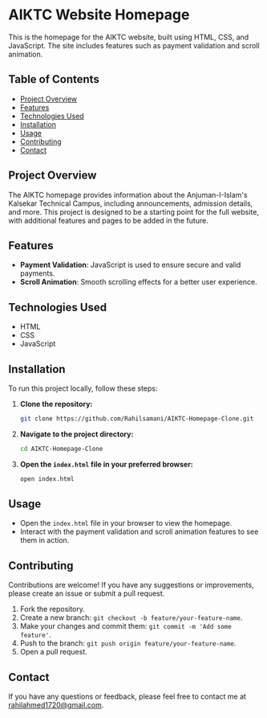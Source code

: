 # AIKTC Website Homepage

This is the homepage for the AIKTC website, built using HTML, CSS, and JavaScript. The site includes features such as payment validation and scroll animation.

## Table of Contents

- [Project Overview](#project-overview)
- [Features](#features)
- [Technologies Used](#technologies-used)
- [Installation](#installation)
- [Usage](#usage)
- [Contributing](#contributing)
- [Contact](#contact)

## Project Overview

The AIKTC homepage provides information about the Anjuman-I-Islam's Kalsekar Technical Campus, including announcements, admission details, and more. This project is designed to be a starting point for the full website, with additional features and pages to be added in the future.

## Features

- **Payment Validation**: JavaScript is used to ensure secure and valid payments.
- **Scroll Animation**: Smooth scrolling effects for a better user experience.

## Technologies Used

- HTML
- CSS
- JavaScript

## Installation

To run this project locally, follow these steps:

1. **Clone the repository:**

   ```bash
   git clone https://github.com/Rahilsamani/AIKTC-Homepage-Clone.git
   ```

2. **Navigate to the project directory:**

   ```bash
   cd AIKTC-Homepage-Clone
   ```

3. **Open the `index.html` file in your preferred browser:**

   ```bash
   open index.html
   ```

## Usage

- Open the `index.html` file in your browser to view the homepage.
- Interact with the payment validation and scroll animation features to see them in action.

## Contributing

Contributions are welcome! If you have any suggestions or improvements, please create an issue or submit a pull request.

1. Fork the repository.
2. Create a new branch: `git checkout -b feature/your-feature-name`.
3. Make your changes and commit them: `git commit -m 'Add some feature'`.
4. Push to the branch: `git push origin feature/your-feature-name`.
5. Open a pull request.

## Contact

If you have any questions or feedback, please feel free to contact me at rahilahmed1720@gmail.com.

